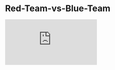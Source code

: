 # Red-Team-vs-Blue-Team
![Red-Team-vs-Blue-Team/Red vs Blue/Project 2 Red vs Blue.pdf](https://github.com/dianculovici/Red-Team-vs-Blue-Team/blob/d7f1bc0ad71864a72ef8f0bc99a04f43faa4f2b4/Red%20vs%20Blue/Project%202%20Red%20vs%20Blue.pdf)
